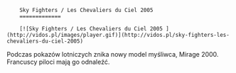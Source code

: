 
        Sky Fighters / Les Chevaliers du Ciel 2005 
        =============
        
        [![Sky Fighters / Les Chevaliers du Ciel 2005 ](http://vidos.pl/images/player.gif)](http://vidos.pl/sky-fighters-les-chevaliers-du-ciel-2005)
        
        
 Podczas pokazów lotniczych znika nowy model myśliwca, Mirage 2000. Francuscy piloci mają go odnaleźć.
    